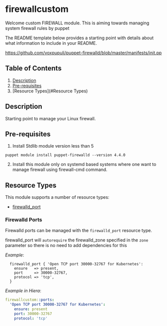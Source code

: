 # firewallcustom

Welcome custom FIREWALL module. This is aiming towards managing system firewall rules by puppet

The README template below provides a starting point with details about what
information to include in your README.

https://github.com/voxpupuli/puppet-firewalld/blob/master/manifests/init.pp

## Table of Contents

1. [Description](#description)
2. [Pre-requisites](#pre-requisites)
3. [Resource Types](#Resource Types)

## Description

Starting point to manage your Linux firewall.

## Pre-requisites

1. Install Stdlib module version less than 5

```puppet module install puppet-firewalld --version 4.4.0```

2. Install this module only on systemd based systems where one want to manage firewall using firewall-cmd command. 

## Resource Types

This module supports a number of resource types:

* [firewalld_port](#firewalld-ports)

### Firewalld Ports

Firewalld ports can be managed with the `firewalld_port` resource type.

firewalld_port will `autorequire` the firewalld_zone specified in the `zone`
parameter so there is no need to add dependencies for this

_Example_:

```puppet
  firewalld_port { 'Open TCP port 30000-32767 for Kubernetes':
    ensure   => present,
    port     => 30000-32767,
    protocol => 'tcp',
  }
```

_Example in Hiera_:

```yaml
firewallcustom::ports:
  'Open TCP port 30000-32767 for Kubernetes':
    ensure: present
    port: 30000-32767
    protocol: 'tcp'
```
